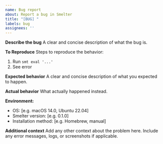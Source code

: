 ```yaml
---
name: Bug report
about: Report a bug in Smelter
title: "[BUG] "
labels: bug
assignees: ''
---
```


**Describe the bug**
A clear and concise description of what the bug is.

**To Reproduce**
Steps to reproduce the behavior:
1. Run `smt eval '...'`
2. See error

**Expected behavior**
A clear and concise description of what you expected to happen.

**Actual behavior**
What actually happened instead.

**Environment:**
- OS: [e.g. macOS 14.0, Ubuntu 22.04]
- Smelter version: [e.g. 0.1.0]
- Installation method: [e.g. Homebrew, manual]

**Additional context**
Add any other context about the problem here. Include any error messages, logs, or screenshots if applicable.